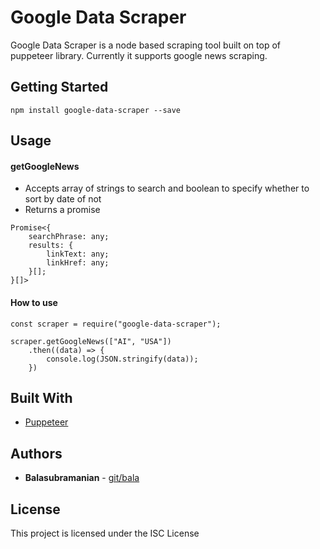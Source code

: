 # Google Data Scraper

Google Data Scraper is a node based scraping tool built on top of puppeteer library. Currently it supports google news scraping. 

## Getting Started

```
npm install google-data-scraper --save
```

## Usage

#### getGoogleNews 
* Accepts array of strings to search and boolean to specify whether to sort by date of not
* Returns a promise 
```
Promise<{
    searchPhrase: any;
    results: {
        linkText: any;
        linkHref: any;
    }[];
}[]>
```

#### How to use
```
const scraper = require("google-data-scraper");

scraper.getGoogleNews(["AI", "USA"])
    .then((data) => {
        console.log(JSON.stringify(data));
    })
```

## Built With

* [Puppeteer](https://www.npmjs.com/package/puppeteer)

## Authors

* **Balasubramanian** - [git/bala](https://github.com/sbalasubramanian14)

## License

This project is licensed under the ISC License